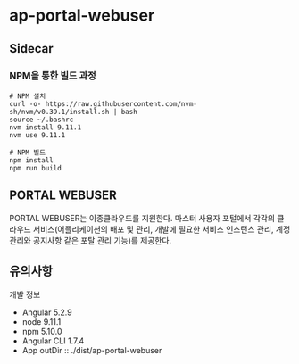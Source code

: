# ap-portal-webuser

## Sidecar 
### NPM을 통한 빌드 과정
```
# NPM 설치
curl -o- https://raw.githubusercontent.com/nvm-sh/nvm/v0.39.1/install.sh | bash
source ~/.bashrc
nvm install 9.11.1
nvm use 9.11.1

# NPM 빌드
npm install
npm run build
```


## PORTAL WEBUSER
PORTAL WEBUSER는 이종클라우드를 지원한다. 마스터 사용자 포털에서 각각의 클라우드 서비스(어플리케이션의 배포 및 관리, 개발에 필요한 서비스 인스턴스 관리, 계정관리와 공지사항 같은 포탈 관리 기능)를 제공한다.


## 유의사항
개발 정보
- Angular 5.2.9
- node 9.11.1
- npm 5.10.0
- Angular CLI 1.7.4
- App outDir :: ./dist/ap-portal-webuser 

